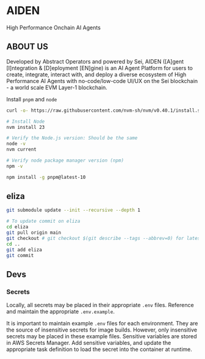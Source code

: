 # AIDEN

High Performance Onchain AI Agents

## ABOUT US

Developed by Abstract Operators and powered by Sei, AIDEN ([A]gent [I]ntegration & [D]eployment [EN]gine) is an AI Agent Platform for users to create, integrate, interact with, and deploy a diverse ecosystem of High Performance AI Agents with no-code/low-code UI/UX on the Sei blockchain - a world scale EVM Layer-1 blockchain.

Install `pnpm` and `node`

```bash
curl -o- https://raw.githubusercontent.com/nvm-sh/nvm/v0.40.1/install.sh | bash

# Install Node
nvm install 23

# Verify the Node.js version: Should be the same
node -v
nvm current

# Verify node package manager version (npm)
npm -v

npm install -g pnpm@latest-10

```

## eliza

```bash
git submodule update --init --recursive --depth 1

# To update commit on eliza
cd eliza
git pull origin main
git checkout # git checkout $(git describe --tags --abbrev=0) for latest release
cd ..
git add eliza
git commit
```

## Devs

### Secrets

Locally, all secrets may be placed in their appropriate `.env` files. Reference and maintain the appropriate `.env.example`.

It is important to maintain example `.env` files for each environment. They are the source of insensitive secrets for image builds. However, only insensitive secrets may be placed in these example files.
Sensitive variables are stored in AWS Secrets Manager. Add sensitive variables, and update the appropriate task definition to load the secret into the container at runtime.
